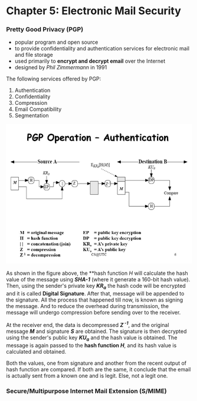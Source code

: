 # Chapter 5: Electronic Mail Security

### Pretty Good Privacy (PGP)

+ popular program and open source
+ to provide confidentiality and authentication services for electronic mail and file storage
+ used primarily to **encrypt and decrypt email** over the Internet
+ designed by *Phil Zimmermann* in 1991

The following services offered by PGP:
1. Authentication
2. Confidentiality
3. Compression
4. Email Compatibility
5. Segmentation

![PGP Operation - Authentication](./img/lecture5-pgp-authentication.jpg)

As shown in the figure above, the **hash function *H* will calculate the hash value of the message using ***SHA-1*** (where it generate a 160-bit hash value). Then, using the sender's private key ***KR<sub>a</sub>*** the hash code will be encrypted and it is called **Digital Signature**. After that, message will be appended to the signature. All the process that happened till now, is known as signing the message. And to reduce the overhead during transmission, the message will undergo compression before sending over to the receiver.

At the receiver end, the data is decompressed ***Z<sup> -1</sup>***, and the original message ***M*** and signature ***S*** are obtained. The signature is then decrypted using the sender's public key ***KU<sub>a</sub>*** and the hash value is obtained. The message is again passed to the **hash function *H***, and its hash value is calculated and obtained.

Both the values, one from signature and another from the recent output of hash function are compared. If both are the same, it conclude that the email is actually sent from a known one and is legit. Else, not a legit one.

### Secure/Multipurpose Internet Mail Extension (S/MIME)



